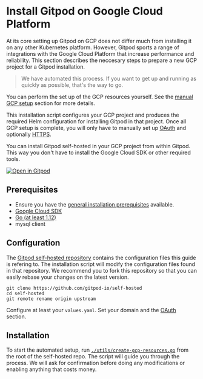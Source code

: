 # Install Gitpod on Google Cloud Platform

At its core setting up Gitpod on GCP does not differ much from installing it on any other Kubernetes platform.
However, Gitpod sports a range of integrations with the Google Cloud Platform that increase performance and reliability.
This section describes the neccesary steps to prepare a new GCP project for a Gitpod installation.

  > We have automated this process. If you want to get up and running as quickly as possible, that's the way to go.

You can perform the set up of the GCP resources yourself. See the [manual GCP setup](../install-on-gcp-manual/) section for more details.

This installation script configures your GCP project and produces the required Helm configuration for installing Gitpod in that project.
Once all GCP setup is complete, you will only have to manually set up [OAuth](../oauth/) and optionally [HTTPS](../https-certs/).

You can install Gitpod self-hosted in your GCP project from within Gitpod. This way you don't have to install the Google Cloud SDK or other required tools.

[![Open in Gitpod](https://gitpod.io/button/open-in-gitpod.svg)](https://gitpod.io/#https://github.com/gitpod-io/self-hosted)

## Prerequisites
- Ensure you have the [general installation prerequisites](../prepare-installation/) available.
- [Google Cloud SDK](https://cloud.google.com/sdk/install)
- [Go (at least 1.12)](https://golang.org/doc/install)
- mysql client

## Configuration

The [Gitpod self-hosted repository](https://github.com/gitpod-io/self-hosted) contains the configuration files this guide is refering to.
The installation script will modify the configuration files found in that repository.
We recommend you to fork this repository so that you can easily rebase your changes on the latest version.

```
git clone https://github.com/gitpod-io/self-hosted
cd self-hosted
git remote rename origin upstream
```

Configure at least your `values.yaml`. Set your domain and the [OAuth](../oauth/) section.

## Installation
To start the automated setup, run [`./utils/create-gcp-resources.go`](https://github.com/gitpod-io/self-hosted/blob/master/utils/create-gcp-resources.go) from the root of the self-hosted repo.
The script will guide you through the process. We will ask for confirmation before doing any modifications or enabling anything that costs money.
